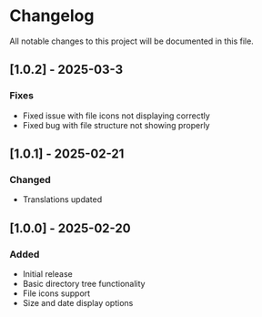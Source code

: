 # Changelog

All notable changes to this project will be documented in this file.

## [1.0.2] - 2025-03-3

### Fixes

- Fixed issue with file icons not displaying correctly
- Fixed bug with file structure not showing properly

## [1.0.1] - 2025-02-21

### Changed

- Translations updated

## [1.0.0] - 2025-02-20

### Added

- Initial release
- Basic directory tree functionality
- File icons support
- Size and date display options

